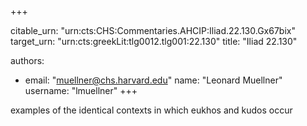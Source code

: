 +++


citable_urn: "urn:cts:CHS:Commentaries.AHCIP:Iliad.22.130.Gx67bix"
target_urn: "urn:cts:greekLit:tlg0012.tlg001:22.130"
title: "Iliad 22.130"

authors:
- email: "muellner@chs.harvard.edu"
  name: "Leonard Muellner"
  username: "lmuellner"
+++

<p>examples of the identical contexts in which eukhos and kudos occur</p>